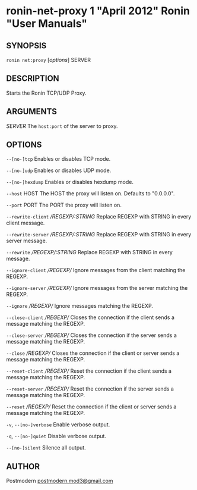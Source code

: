 # ronin-net-proxy 1 "April 2012" Ronin "User Manuals"

## SYNOPSIS

`ronin net:proxy` [*options*] SERVER

## DESCRIPTION

Starts the Ronin TCP/UDP Proxy.

## ARGUMENTS

*SERVER*
  The `host:port` of the server to proxy.

## OPTIONS

`--[no-]tcp`
  Enables or disables TCP mode.

`--[no-]udp`
  Enables or disables UDP mode.

`--[no-]hexdump`
  Enables or disables hexdump mode.

`--host` HOST
  The HOST the proxy will listen on. Defaults to "0.0.0.0".

`--port` PORT
  The PORT the proxy will listen on.

`--rewrite-client` */REGEXP/:STRING*
  Replace REGEXP with STRING in every client message.

`--rewrite-server` */REGEXP/:STRING*
  Replace REGEXP with STRING in every server message.

`--rewrite` */REGEXP/:STRING*
  Replace REGEXP with STRING in every message.

`--ignore-client` */REGEXP/*
  Ignore messages from the client matching the REGEXP.

`--ignore-server` */REGEXP/*
  Ignore messages from the server matching the REGEXP.

`--ignore` */REGEXP/*
  Ignore messages matching the REGEXP.

`--close-client` */REGEXP/*
  Closes the connection if the client sends a message matching the REGEXP.

`--close-server` */REGEXP/*
  Closes the connection if the server sends a message matching the REGEXP.

`--close` */REGEXP/*
  Closes the connection if the client or server sends a message matching the
  REGEXP.

`--reset-client` */REGEXP/*
  Reset the connection if the client sends a message matching the REGEXP.

`--reset-server` */REGEXP/*
  Reset the connection if the server sends a message matching the REGEXP.

`--reset` */REGEXP/*
  Reset the connection if the client or server sends a message matching the
  REGEXP.

`-v`, `--[no-]verbose`
  Enable verbose output.

`-q`, `--[no-]quiet`
  Disable verbose output.

`--[no-]silent`
  Silence all output.

## AUTHOR

Postmodern <postmodern.mod3@gmail.com>

